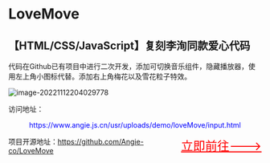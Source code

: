 # LoveMove
## 【HTML/CSS/JavaScript】复刻李洵同款爱心代码

代码在Github已有项目中进行二次开发，添加可切换音乐组件，隐藏播放器，使用左上角小图标代替。添加右上角梅花以及雪花粒子特效。

![image-20221112204029778](C:\Users\柒筱暮\AppData\Roaming\Typora\typora-user-images\image-20221112204029778.png)<div style="borde:2px solid lightblue;borde-radius:5px;">访问地址：

<p style="text-align:center;color:blue;">https://www.angie.js.cn/usr/uploads/demo/loveMove/input.html</p>

<a href="https://www.angie.js.cn/usr/uploads/demo/loveMove/input.html" style="color:red;font-size:24px;float:right;">立即前往---></a>

项目开源地址：https://github.com/Angie-co/LoveMove</div>

